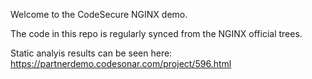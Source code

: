 Welcome to the CodeSecure NGINX demo.

The code in this repo is regularly synced from the NGINX official trees.

Static analyis results can be seen here:
    https://partnerdemo.codesonar.com/project/596.html
    